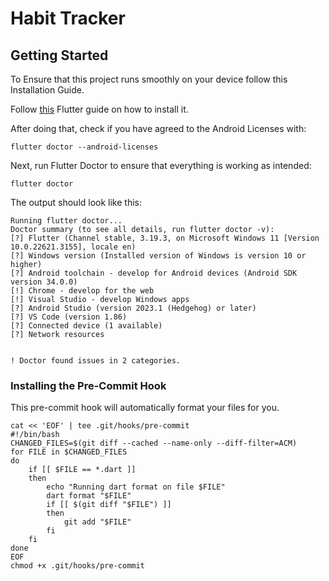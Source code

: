 # Habit Tracker

## Getting Started

To Ensure that this project runs smoothly on your device follow this Installation Guide.

Follow [this](https://docs.flutter.dev/get-started/install/windows/mobile?tab=download) Flutter guide on how to install it.

After doing that, check if you have agreed to the Android Licenses with:

```shell
flutter doctor --android-licenses
```

Next, run Flutter Doctor to ensure that everything is working as intended:

```shell
flutter doctor
```
The output should look like this:

```
Running flutter doctor...
Doctor summary (to see all details, run flutter doctor -v):
[?] Flutter (Channel stable, 3.19.3, on Microsoft Windows 11 [Version 10.0.22621.3155], locale en)
[?] Windows version (Installed version of Windows is version 10 or higher)
[?] Android toolchain - develop for Android devices (Android SDK version 34.0.0)
[!] Chrome - develop for the web
[!] Visual Studio - develop Windows apps
[?] Android Studio (version 2023.1 (Hedgehog) or later)
[?] VS Code (version 1.86)
[?] Connected device (1 available)
[?] Network resources


! Doctor found issues in 2 categories.
```



### Installing the Pre-Commit Hook

This pre-commit hook will automatically format your files for you.

```shell
cat << 'EOF' | tee .git/hooks/pre-commit
#!/bin/bash
CHANGED_FILES=$(git diff --cached --name-only --diff-filter=ACM)
for FILE in $CHANGED_FILES
do
    if [[ $FILE == *.dart ]]
    then
        echo "Running dart format on file $FILE"
        dart format "$FILE"
        if [[ $(git diff "$FILE") ]]
        then
            git add "$FILE"
        fi
    fi
done
EOF
chmod +x .git/hooks/pre-commit
```